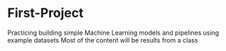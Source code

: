 # First-Project
Practicing building simple Machine Learning models and pipelines using example datasets
Most of the content will be results from a class
